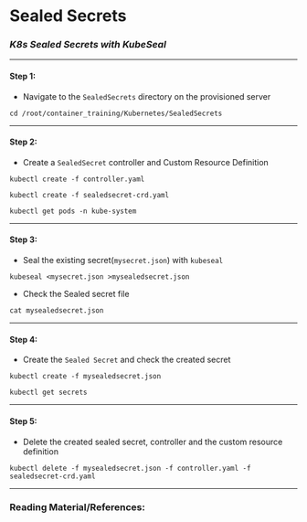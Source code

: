 # **Sealed Secrets**


### *K8s Sealed Secrets with KubeSeal*

-------

#### Step 1:

* Navigate to the `SealedSecrets` directory on the provisioned server

```commandline
cd /root/container_training/Kubernetes/SealedSecrets
```

-------

#### Step 2:

* Create a `SealedSecret` controller and Custom Resource Definition

```commandline
kubectl create -f controller.yaml

kubectl create -f sealedsecret-crd.yaml

kubectl get pods -n kube-system
```

-------

#### Step 3:

* Seal the existing secret(`mysecret.json`) with `kubeseal`

```commandline
kubeseal <mysecret.json >mysealedsecret.json
```

* Check the Sealed secret file

```commandline
cat mysealedsecret.json
```

-------

#### Step 4:

* Create the `Sealed Secret` and check the created secret

```commandline
kubectl create -f mysealedsecret.json

kubectl get secrets
```

-------

#### Step 5:

* Delete the created sealed secret, controller and the custom resource definition

```commandline
kubectl delete -f mysealedsecret.json -f controller.yaml -f sealedsecret-crd.yaml
```

---------

### Reading Material/References:
